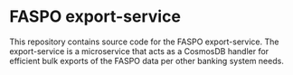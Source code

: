 # FASPO export-service

This repository contains source code for the FASPO export-service. The export-service is a microservice that acts as a
CosmosDB handler for efficient bulk exports of the FASPO data per other banking system needs.
